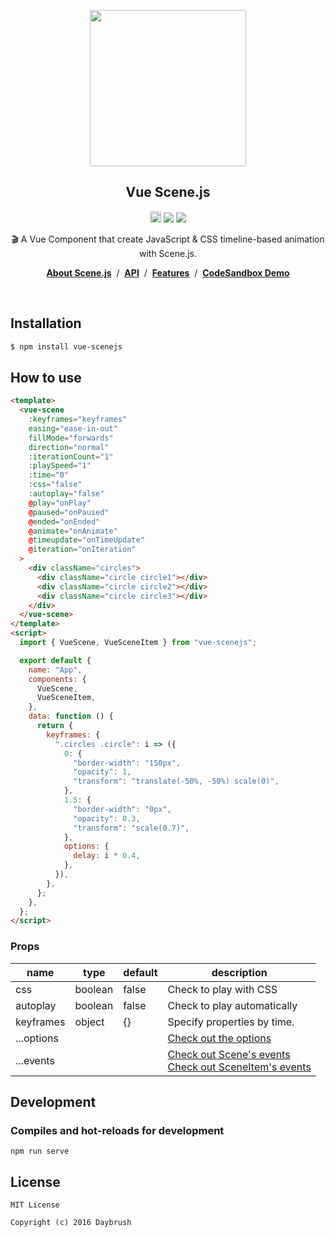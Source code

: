 
<p align="middle"><img src="https://daybrush.com/scenejs/images/clapperboard.png" width="250"/></p>
<h2 align="middle">Vue Scene.js</h2>
<p align="middle"><a href="https://badge.fury.io/js/vue-scenejs" target="_blank"><img src="https://badge.fury.io/js/vue-scenejs.svg" alt="npm version" height="18"/></a>  <img src="https://img.shields.io/badge/language-typescript-blue.svg"/> <a href="https://github.com/daybrush/scenejs/blob/master/LICENSE" target="_blank"><img src="https://img.shields.io/badge/License-MIT-brightgreen.svg"/></a></p>


<p align="middle">🎬 A Vue Component that create JavaScript & CSS timeline-based animation with Scene.js.</p>

<p align="middle"><a href="https://daybrush.com/scenejs"><strong>About Scene.js</strong></a> &nbsp;/&nbsp; <a href="https://daybrush.com/scenejs/release/latest/doc"><strong>API</strong></a> &nbsp;/&nbsp; <a href="https://daybrush.com/scenejs/features.html"><strong>Features</strong></a> &nbsp;/&nbsp; <a href="https://codesandbox.io/s/ngxscenejs-clapperboard-raindrop-demo-njhkc"><strong>CodeSandbox Demo</strong></a></p>
<br/>


## Installation
```bash
$ npm install vue-scenejs
```



## How to use
```html
<template>
  <vue-scene
    :keyframes="keyframes"
    easing="ease-in-out"
    fillMode="forwards"
    direction="normal"
    :iterationCount="1"
    :playSpeed="1"
    :time="0"
    :css="false"
    :autoplay="false"
    @play="onPlay"
    @paused="onPaused"
    @ended="onEnded"
    @animate="onAnimate"
    @timeupdate="onTimeUpdate"
    @iteration="onIteration"
  >
    <div className="circles">
      <div className="circle circle1"></div>
      <div className="circle circle2"></div>
      <div className="circle circle3"></div>
    </div>
  </vue-scene>
</template>
<script>
  import { VueScene, VueSceneItem } from "vue-scenejs";

  export default {
    name: "App",
    components: {
      VueScene,
      VueSceneItem,
    },
    data: function () {
      return {
        keyframes: {
          ".circles .circle": i => ({
            0: {
              "border-width": "150px",
              "opacity": 1,
              "transform": "translate(-50%, -50%) scale(0)",
            },
            1.5: {
              "border-width": "0px",
              "opacity": 0.3,
              "transform": "scale(0.7)",
            },
            options: {
              delay: i * 0.4,
            },
          }),
        },
      };
    },
  };
</script>
```


### Props
|name|type|default|description|
|---|---|---|---|
|css|boolean|false|Check to play with CSS|
|autoplay|boolean|false|Check to play automatically|
|keyframes|object|{}|Specify properties by time.|
|...options|||[Check out the options](https://daybrush.github.io/scenejs/release/latest/doc/global.html#AnimatorOptions)|
|...events|||[Check out Scene's events](https://daybrush.com/scenejs/release/latest/doc/Scene.html#events)<br/> [Check out SceneItem's events](https://daybrush.com/scenejs/release/latest/doc/SceneItem.html#events)|




## Development

### Compiles and hot-reloads for development
```
npm run serve
```


## License

```
MIT License

Copyright (c) 2016 Daybrush
```
